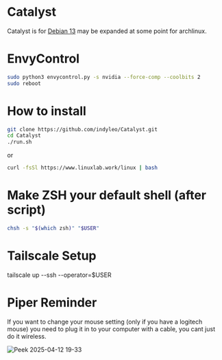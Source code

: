 # Catalyst

Catalyst is for [Debian 13](https://cdimage.debian.org/cdimage/weekly-builds/amd64/iso-cd/) may be expanded at some point for archlinux.

# EnvyControl

```bash
sudo python3 envycontrol.py -s nvidia --force-comp --coolbits 2
sudo reboot

```

# How to install

```bash
git clone https://github.com/indyleo/Catalyst.git
cd Catalyst
./run.sh
```

or

```bash
curl -fsSl https://www.linuxlab.work/linux | bash
```

# Make ZSH your default shell (after script)

```bash
chsh -s "$(which zsh)" "$USER"
```

# Tailscale Setup

tailscale up --ssh --operator=$USER

# Piper Reminder

If you want to change your mouse setting (only if you have a logitech mouse) you need to plug it in to your computer with a cable, you cant just do it wireless.

![Peek 2025-04-12 19-33](https://github.com/user-attachments/assets/75ccd3a4-b78e-4329-9e5d-4f82053fe187)
